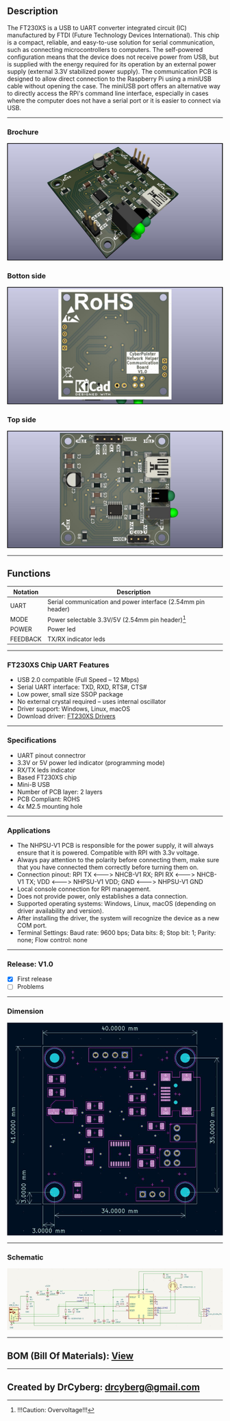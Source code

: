 ## Description

The FT230XS is a USB to UART converter integrated circuit (IC) manufactured by FTDI (Future Technology Devices International). This chip is a compact, reliable, and easy-to-use solution for serial communication, such as connecting microcontrollers to computers.
The self-powered configuration means that the device does not receive power from USB, but is supplied with the energy required for its operation by an external power supply (external 3.3V stabilized power supply).
The communication PCB is designed to allow direct connection to the Raspberry Pi using a miniUSB cable without opening the case.
The miniUSB port offers an alternative way to directly access the RPi's command line interface, especially in cases where the computer does not have a serial port or it is easier to connect via USB.

---

### Brochure

![](/img/1.jpg)

### Botton side

![](/img/3.jpg)

### Top side

![](/img/2.jpg)

---

## Functions

| Notation | Description                                                  |
| -------- | ------------------------------------------------------------ |
| UART     | Serial communication and power interface (2.54mm pin header) |
| MODE     | Power selectable 3.3V/5V (2.54mm pin header)[^1]             |
| POWER    | Power led                                                    |
| FEEDBACK | TX/RX indicator leds                                         |

[^1]: !!!Caution: Overvoltage!!!

---

### FT230XS Chip UART Features

- USB 2.0 compatible (Full Speed – 12 Mbps)
- Serial UART interface: TXD, RXD, RTS#, CTS#
- Low power, small size SSOP package
- No external crystal required – uses internal oscillator
- Driver support: Windows, Linux, macOS
- Download driver: [FT230XS Drivers](https://ftdichip.com/products/ft230xs/)

---

### Specifications

- UART pinout connectror
- 3.3V or 5V power led indicator (programming mode)
- RX/TX leds indicator
- Based FT230XS chip
- Mini-B USB
- Number of PCB layer: 2 layers
- PCB Compliant: ROHS
- 4x M2.5 mounting hole

---

### Applications

- The NHPSU-V1 PCB is responsible for the power supply, it will always ensure that it is powered. Compatible with RPI with 3.3v voltage.
- Always pay attention to the polarity before connecting them, make sure that you have connected them correctly before turning them on.
- Connection pinout: RPI TX <---> NHCB-V1 RX; RPI RX <---> NHCB-V1 TX; VDD <---> NHPSU-V1 VDD; GND <---> NHPSU-V1 GND
- Local console connection for RPI management.
- Does not provide power, only establishes a data connection.
- Supported operating systems: Windows, Linux, macOS (depending on driver availability and version).
- After installing the driver, the system will recognize the device as a new COM port.
- Terminal Settings: Baud rate: 9600 bps; Data bits: 8; Stop bit: 1; Parity: none; Flow control: none

---

### Release: V1.0
- [x] First release
- [ ] Problems

---

### Dimension

![](/img/4.jpg)

---

### Schematic

![](/img/5.jpg)

---

## BOM (Bill Of Materials): [View](https://htmlpreview.github.io/?https://github.com/drcyberg/Leder_Station_Lamp_V1/blob/main/bom/l_s_l_b.html "View")

---

## Created by DrCyberg: [drcyberg@gmail.com](mailto:drcyberg@gmail.com)
